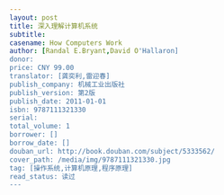 ```yaml
---
layout: post
title: 深入理解计算机系统
subtitle:
casename: How Computers Work
author: [Randal E.Bryant,David O'Hallaron]
donor: 
price: CNY 99.00
translator: [龚奕利,雷迎春]
publish_company: 机械工业出版社
publish_version: 第2版
publish_date: 2011-01-01
isbn: 9787111321330
serial: 
total_volume: 1
borrower: []
borrow_date: []
douban_url: http://book.douban.com/subject/5333562/
cover_path: /media/img/9787111321330.jpg
tag: [操作系统,计算机原理,程序原理]
read_status: 读过
---
```

